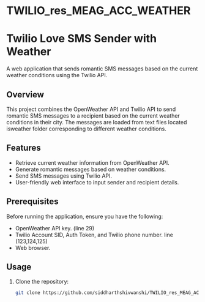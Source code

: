 # TWILIO_res_MEAG_ACC_WEATHER

# Twilio Love SMS Sender with Weather

A web application that sends romantic SMS messages based on the current weather conditions using the Twilio API.

## Overview

This project combines the OpenWeather API and Twilio API to send romantic SMS messages to a recipient based on the current weather conditions in their city. The messages are loaded from text files located isweather folder corresponding to different weather conditions.

## Features

- Retrieve current weather information from OpenWeather API.
- Generate romantic messages based on weather conditions.
- Send SMS messages using Twilio API.
- User-friendly web interface to input sender and recipient details.

## Prerequisites

Before running the application, ensure you have the following:

- OpenWeather API key. (line 29)
- Twilio Account SID, Auth Token, and Twilio phone number. line (123,124,125)
- Web browser.

## Usage

1. Clone the repository:

   ```bash
   git clone https://github.com/siddharthshivwanshi/TWILIO_res_MEAG_ACC_WEATHER
